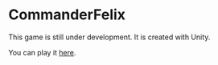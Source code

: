 # CommanderFelix
This game is still under development. It is created with Unity.

You can play it [here](https://fmabap.github.io/CommanderFelixGP).